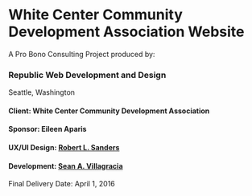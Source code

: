 # White Center Community Development Association Website

A Pro Bono Consulting Project produced by:
### Republic Web Development and Design
Seattle, Washington

#### Client: White Center Community Development Association

#### Sponsor: Eileen Aparis


#### UX/UI Design: [Robert L. Sanders](http://www.robertleesanders.com)

#### Development: [Sean A. Villagracia](http://www.svillagracia.com)

Final Delivery Date: April 1, 2016
